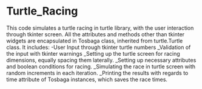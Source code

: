 # Turtle_Racing

This code simulates a turtle racing in turtle library, with the user interaction through tkinter screen.
All the attributes and methods other than tkinter widgets are encapsulated in Tosbaga class, inherited from turtle.Turtle class.
It includes:
-User Input through tkinter turtle numbers
_Validation of the input with tkinter warnings
_Setting up the turtle screen for racing dimensions, equally spacing them laterally.
_Setting up necessary attributes and boolean conditions for racing.
_Simulating the race in turtle screen with random increments in each iteration.
_Printing the results with regards to time attribute of Tosbaga instances, which saves the  race times.
